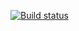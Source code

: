 [![Build status](https://ci.appveyor.com/api/projects/status/135sgcr4wclleovf/branch/master?svg=true)](https://ci.appveyor.com/project/Stegur/ahj-1-3-top-tasks/branch/master)
